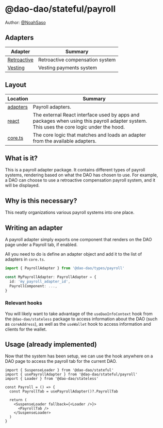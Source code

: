 # @dao-dao/stateful/payroll

Author: [@NoahSaso](https://github.com/NoahSaso)

## Adapters

| Adapter                               | Summary                         |
| ------------------------------------- | ------------------------------- |
| [Retroactive](./adapters/Retroactive) | Retroactive compensation system |
| [Vesting](./adapters/Vesting)         | Vesting payments system         |

## Layout

| Location               | Summary                                                                                                                                 |
| ---------------------- | --------------------------------------------------------------------------------------------------------------------------------------- |
| [adapters](./adapters) | Payroll adapters.                                                                                                                       |
| [react](./react)       | The external React interface used by apps and packages when using this payroll adapter system. This uses the core logic under the hood. |
| [core.ts](./core.ts)   | The core logic that matches and loads an adapter from the available adapters.                                                           |

## What is it?

This is a payroll adapter package. It contains different types of payroll
systems, rendering based on what the DAO has chosen to use. For example, a DAO
can choose to use a retroactive compensation payroll system, and it will be
displayed.

## Why is this necessary?

This neatly organizations various payroll systems into one place.

## Writing an adapter

A payroll adapter simply exports one component that renders on the DAO page
under a Payroll tab, if enabled.

All you need to do is define an adapter object and add it to the list of
adapters in `core.ts`.

```ts
import { PayrollAdapter } from '@dao-dao/types/payroll'

const MyPayrollAdapter: PayrollAdapter = {
  id: 'my_payroll_adapter_id',
  PayrollComponent: ...,
}
```

### Relevant hooks

You will likely want to take advantage of the `useDaoInfoContext` hook from the
`@dao-dao/stateless` package to access information about the DAO (such as
`coreAddress`), as well as the `useWallet` hook to access information and
clients for the wallet.

## Usage (already implemented)

Now that the system has been setup, we can use the hook anywhere on a DAO page
to access the payroll tab for the current DAO.

```tsx
import { SuspenseLoader } from '@dao-dao/stateful'
import { usePayrollAdapter } from '@dao-dao/stateful/payroll'
import { Loader } from '@dao-dao/stateless'

const Payroll = () => {
  const PayrollTab = usePayrollAdapter()?.PayrollTab

  return (
    <SuspenseLoader fallback={<Loader />}>
      <PayrollTab />
    </SuspenseLoader>
  )
}
```
